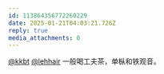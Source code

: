 ```yaml
---
id: 113864356772260229
date: 2025-01-21T04:03:21.726Z
reply: true
media_attachments: 0
---
```


[@kkbt](https://hello.2heng.xin/@kkbt) [@lehhair](https://misskey.lehhair.net/@lehhair) 一般喝工夫茶，单枞和铁观音。

